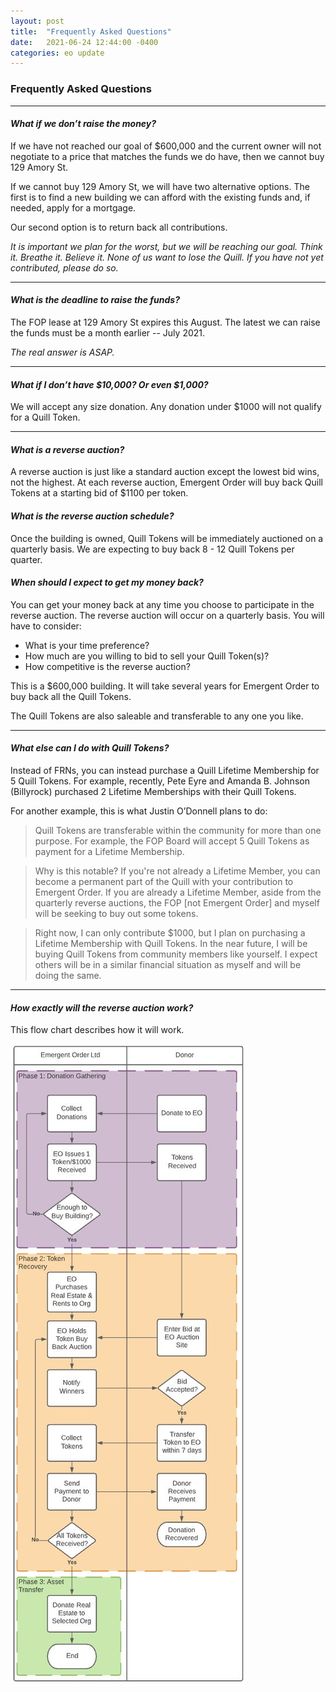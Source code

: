 ```yaml
---
layout: post
title:  "Frequently Asked Questions"
date:   2021-06-24 12:44:00 -0400
categories: eo update
---
```


### Frequently Asked Questions
---

#### *What if we don’t raise the money?*
If we have not reached our goal of $600,000 and the current owner will not negotiate to a price that matches the funds we do have, then we cannot buy 129 Amory St.

If we cannot buy 129 Amory St, we will have two alternative options. The first is to find a new building we can afford with the existing funds and, if needed, apply for a mortgage.

Our second option is to return back all contributions.

*It is important we plan for the worst, but we will be reaching our goal. Think it. Breathe it. Believe it. None of us want to lose the Quill.  If you have not yet contributed, please do so.*

---

#### *What is the deadline to raise the funds?*
The FOP lease at 129 Amory St expires this August. The latest we can raise the funds must be a month earlier -- July 2021.

*The real answer is ASAP.*

---
#### *What if I don’t have $10,000? Or even $1,000?*
We will accept any size donation. Any donation under $1000 will not qualify for a Quill Token.

---

#### *What is a reverse auction?*
A reverse auction is just like a standard auction except the lowest bid wins, not the highest. At each reverse auction, Emergent Order will buy back Quill Tokens at a starting bid of $1100 per token.

#### *What is the reverse auction schedule?*
Once the building is owned, Quill Tokens will be immediately auctioned on a quarterly basis. We are expecting to buy back 8 - 12 Quill Tokens per quarter.

#### *When should I expect to get my money back?*
You can get your money back at any time you choose to participate in the reverse auction. The reverse auction will occur on a quarterly basis. You will have to consider:
- What is your time preference?
- How much are you willing to bid to sell your Quill Token(s)?
- How competitive is the reverse auction?

This is a $600,000 building. It will take several years for Emergent Order to buy back all the Quill Tokens.

The Quill Tokens are also saleable and transferable to any one you like.

---

#### *What else can I do with Quill Tokens?*
Instead of FRNs, you can instead purchase a Quill Lifetime Membership for 5 Quill Tokens. For example, recently, Pete Eyre and Amanda B. Johnson (Billyrock) purchased 2 Lifetime Memberships with their Quill Tokens.

For another example, this is what Justin O’Donnell plans to do:
>Quill Tokens are transferable within the community for more than one purpose. For example, the FOP Board will accept 5 Quill Tokens as payment for a Lifetime Membership.
 
>Why is this notable? If you're not already a Lifetime Member, you can become a permanent part of the Quill with your contribution to Emergent Order. If you are already a Lifetime Member, aside from the quarterly reverse auctions, the FOP [not Emergent Order] and myself will be seeking to buy out some tokens.
 
>Right now, I can only contribute $1000, but I plan on purchasing a Lifetime Membership with Quill Tokens. In the near future, I will be buying Quill Tokens from community members like yourself. I expect others will be in a similar financial situation as myself and will be doing the same.
 
 ---
 
#### *How exactly will the reverse auction work?*
This flow chart describes how it will work.



![Reverse Auction](../simplified_workflow.JPG)
